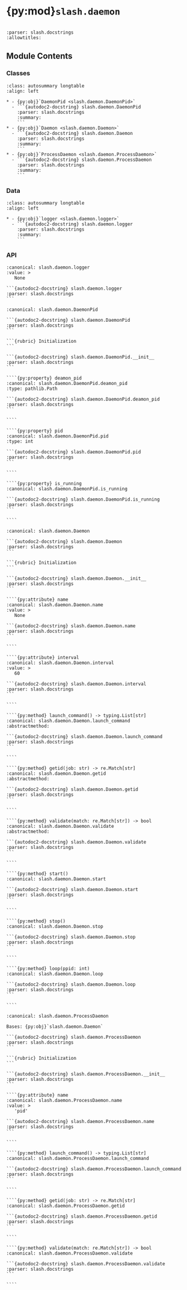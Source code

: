 # {py:mod}`slash.daemon`

```{py:module} slash.daemon
```

```{autodoc2-docstring} slash.daemon
:parser: slash.docstrings
:allowtitles:
```

## Module Contents

### Classes

````{list-table}
:class: autosummary longtable
:align: left

* - {py:obj}`DaemonPid <slash.daemon.DaemonPid>`
  - ```{autodoc2-docstring} slash.daemon.DaemonPid
    :parser: slash.docstrings
    :summary:
    ```
* - {py:obj}`Daemon <slash.daemon.Daemon>`
  - ```{autodoc2-docstring} slash.daemon.Daemon
    :parser: slash.docstrings
    :summary:
    ```
* - {py:obj}`ProcessDaemon <slash.daemon.ProcessDaemon>`
  - ```{autodoc2-docstring} slash.daemon.ProcessDaemon
    :parser: slash.docstrings
    :summary:
    ```
````

### Data

````{list-table}
:class: autosummary longtable
:align: left

* - {py:obj}`logger <slash.daemon.logger>`
  - ```{autodoc2-docstring} slash.daemon.logger
    :parser: slash.docstrings
    :summary:
    ```
````

### API

````{py:data} logger
:canonical: slash.daemon.logger
:value: >
   None

```{autodoc2-docstring} slash.daemon.logger
:parser: slash.docstrings
```

````

`````{py:class} DaemonPid(name: str)
:canonical: slash.daemon.DaemonPid

```{autodoc2-docstring} slash.daemon.DaemonPid
:parser: slash.docstrings
```

```{rubric} Initialization
```

```{autodoc2-docstring} slash.daemon.DaemonPid.__init__
:parser: slash.docstrings
```

````{py:property} deamon_pid
:canonical: slash.daemon.DaemonPid.deamon_pid
:type: pathlib.Path

```{autodoc2-docstring} slash.daemon.DaemonPid.deamon_pid
:parser: slash.docstrings
```

````

````{py:property} pid
:canonical: slash.daemon.DaemonPid.pid
:type: int

```{autodoc2-docstring} slash.daemon.DaemonPid.pid
:parser: slash.docstrings
```

````

````{py:property} is_running
:canonical: slash.daemon.DaemonPid.is_running

```{autodoc2-docstring} slash.daemon.DaemonPid.is_running
:parser: slash.docstrings
```

````

`````

`````{py:class} Daemon()
:canonical: slash.daemon.Daemon

```{autodoc2-docstring} slash.daemon.Daemon
:parser: slash.docstrings
```

```{rubric} Initialization
```

```{autodoc2-docstring} slash.daemon.Daemon.__init__
:parser: slash.docstrings
```

````{py:attribute} name
:canonical: slash.daemon.Daemon.name
:value: >
   None

```{autodoc2-docstring} slash.daemon.Daemon.name
:parser: slash.docstrings
```

````

````{py:attribute} interval
:canonical: slash.daemon.Daemon.interval
:value: >
   60

```{autodoc2-docstring} slash.daemon.Daemon.interval
:parser: slash.docstrings
```

````

````{py:method} launch_command() -> typing.List[str]
:canonical: slash.daemon.Daemon.launch_command
:abstractmethod:

```{autodoc2-docstring} slash.daemon.Daemon.launch_command
:parser: slash.docstrings
```

````

````{py:method} getid(job: str) -> re.Match[str]
:canonical: slash.daemon.Daemon.getid
:abstractmethod:

```{autodoc2-docstring} slash.daemon.Daemon.getid
:parser: slash.docstrings
```

````

````{py:method} validate(match: re.Match[str]) -> bool
:canonical: slash.daemon.Daemon.validate
:abstractmethod:

```{autodoc2-docstring} slash.daemon.Daemon.validate
:parser: slash.docstrings
```

````

````{py:method} start()
:canonical: slash.daemon.Daemon.start

```{autodoc2-docstring} slash.daemon.Daemon.start
:parser: slash.docstrings
```

````

````{py:method} stop()
:canonical: slash.daemon.Daemon.stop

```{autodoc2-docstring} slash.daemon.Daemon.stop
:parser: slash.docstrings
```

````

````{py:method} loop(ppid: int)
:canonical: slash.daemon.Daemon.loop

```{autodoc2-docstring} slash.daemon.Daemon.loop
:parser: slash.docstrings
```

````

`````

`````{py:class} ProcessDaemon()
:canonical: slash.daemon.ProcessDaemon

Bases: {py:obj}`slash.daemon.Daemon`

```{autodoc2-docstring} slash.daemon.ProcessDaemon
:parser: slash.docstrings
```

```{rubric} Initialization
```

```{autodoc2-docstring} slash.daemon.ProcessDaemon.__init__
:parser: slash.docstrings
```

````{py:attribute} name
:canonical: slash.daemon.ProcessDaemon.name
:value: >
   'pid'

```{autodoc2-docstring} slash.daemon.ProcessDaemon.name
:parser: slash.docstrings
```

````

````{py:method} launch_command() -> typing.List[str]
:canonical: slash.daemon.ProcessDaemon.launch_command

```{autodoc2-docstring} slash.daemon.ProcessDaemon.launch_command
:parser: slash.docstrings
```

````

````{py:method} getid(job: str) -> re.Match[str]
:canonical: slash.daemon.ProcessDaemon.getid

```{autodoc2-docstring} slash.daemon.ProcessDaemon.getid
:parser: slash.docstrings
```

````

````{py:method} validate(match: re.Match[str]) -> bool
:canonical: slash.daemon.ProcessDaemon.validate

```{autodoc2-docstring} slash.daemon.ProcessDaemon.validate
:parser: slash.docstrings
```

````

`````
